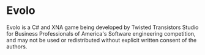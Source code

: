 Evolo
=====
Evolo is a C# and XNA game being developed by Twisted Transistors Studio for Business Professionals 
of America's Software engineering competition, and may not be used or redistributed without explicit 
written consent of the authors.
